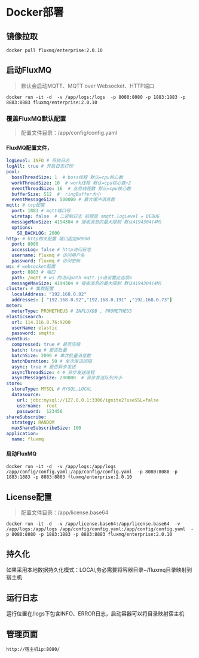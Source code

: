 # Docker部署

## 镜像拉取
```shell
docker pull fluxmq/enterprise:2.0.10
```

## 启动FluxMQ
> 默认会启动MQTT、MQTT over Websocket、HTTP端口
```shell
docker run -it -d  -v /app/logs:/logs  -p 8080:8080 -p 1883:1883 -p 8883:8883 fluxmq/enterprise:2.0.10
```

### 覆盖FluxMQ默认配置
> 配置文件目录：/app/config/config.yaml
#### FluxMQ配置文件，
```yaml
logLevel: INFO # 系统日志
logAll: true # 开启日志打印
pool:
  bossThreadSize: 1  # boss线程 默认=cpu核心数
  workThreadSize: 10  # work线程 默认=cpu核心数+2
  eventThreadSize: 16  # 业务线程数 默认=cpu核心数
  bufferSize: 512  #  ringBuffer大小
  eventMessageSize: 500000 # 最大缓冲消息数
mqtt: # tcp配置
  port: 1883 # mqtt端口号
  wiretap: false  # 二进制日志 前提是 smqtt.logLevel = DEBUG
  messageMaxSize: 4194304 # 接收消息的最大限制 默认4194304(4M)
  options:
    SO_BACKLOG: 2000
http: # http相关配置 端口固定60000
  port: 8080
  accessLog: false # http访问日志
  username: fluxmq # 访问用户名
  password: fluxmq # 访问密码
ws: # websocket配置
  port: 8883 # 端口
  path: /mqtt # ws 的访问path mqtt.js请设置此选项a
  messageMaxSize: 4194304 # 接收消息的最大限制 默认4194304(4M)
cluster: # 集群配置
  localAddress: "192.168.0.92"
  addresses: [ "192.168.0.92","192.168.0.191" ,"192.168.0.73"]
meter:
  meterType: PROMETHEUS # INFLUXDB , PROMETHEUS
elasticsearch:
  url: 114.116.8.76:9200
  userName: elastic
  password: smqttx  
eventbus:
  compressed: true # 是否压缩
  batch: true # 是否批量
  batchSize: 2000 # 单次批量消息数
  batchDuration: 50 # 单次发送间隔
  async: true # 是否异步发送
  asyncThreadSize: 4 # 异步发送线程
  asyncMessageSize: 200000  # 异步发送队列大小
store:
  storeType: MYSQL # MYSQL,LOCAL
  datasource:
    url: jdbc:mysql://127.0.0.1:3306/ignite2?useSSL=false
    username:  root
    password:  123456
shareSubscribe:
  strategy: RANDOM 
  maxShareSubscribeSize: 100  
application:
  name: fluxmq
```
#### 启动FluxMQ
```shell
docker run -it -d  -v /app/logs:/app/logs /app/config/config.yaml:/app/config/config.yaml  -p 8080:8080 -p 1883:1883 -p 8883:8883 fluxmq/enterprise:2.0.10
```
## License配置

> 配置文件目录：/app/license.base64
```shell
docker run -it -d  -v /app/license.base64:/app/license.base64  -v /app/logs:/app/logs /app/config/config.yaml:/app/config/config.yaml  -p 8080:8080 -p 1883:1883 -p 8883:8883 fluxmq/enterprise:2.0.10
```


## 持久化
如果采用本地数据持久化模式：LOCAl,务必需要将容器目录~/fluxmq目录映射到宿主机

## 运行日志

运行位置在/logs下包含INFO、ERROR日志，启动容器可以将目录映射宿主机

## 管理页面
```shell
http://宿主机ip:8080/
```